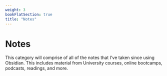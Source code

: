 ```yaml
---
weight: 3
bookFlatSection: true
title: "Notes"
---
```


# Notes

This category will comprise of all of the notes that I've taken since using Obsidian. This includes material from University courses, online bootcamps, podcasts, readings, and more.
